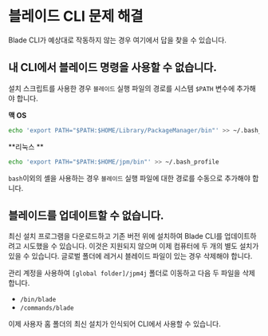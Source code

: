 # 블레이드 CLI 문제 해결

Blade CLI가 예상대로 작동하지 않는 경우 여기에서 답을 찾을 수 있습니다.

## 내 CLI에서 블레이드 명령을 사용할 수 없습니다.

설치 스크립트를 사용한 경우 `블레이드` 실행 파일의 경로를 시스템 `$PATH` 변수에 추가해야 합니다.

**맥 OS**

```bash
echo 'export PATH="$PATH:$HOME/Library/PackageManager/bin"' >> ~/.bash_profile
```

**리눅스 **

```bash
echo 'export PATH="$PATH:$HOME/jpm/bin"' >> ~/.bash_profile
```

`bash`이외의 셸을 사용하는 경우 `블레이드` 실행 파일에 대한 경로를 수동으로 추가해야 합니다.

## 블레이드를 업데이트할 수 없습니다.

최신 설치 프로그램을 다운로드하고 기존 버전 위에 설치하여 Blade CLI를 업데이트하려고 시도했을 수 있습니다. 이것은 지원되지 않으며 이제 컴퓨터에 두 개의 별도 설치가 있을 수 있습니다. 글로벌 폴더에 레거시 블레이드 파일이 있는 경우 삭제해야 합니다.

관리 계정을 사용하여 `[global folder]/jpm4j` 폴더로 이동하고 다음 두 파일을 삭제합니다.

- `/bin/blade`
- `/commands/blade`

이제 사용자 홈 폴더의 최신 설치가 인식되어 CLI에서 사용할 수 있습니다.
